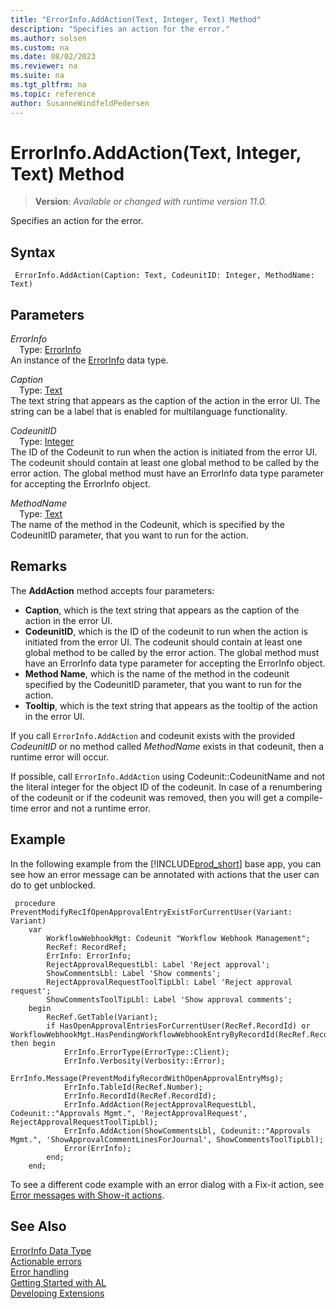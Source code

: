 ```yaml
---
title: "ErrorInfo.AddAction(Text, Integer, Text) Method"
description: "Specifies an action for the error."
ms.author: solsen
ms.custom: na
ms.date: 08/02/2023
ms.reviewer: na
ms.suite: na
ms.tgt_pltfrm: na
ms.topic: reference
author: SusanneWindfeldPedersen
---
```

[//]: # (START>DO_NOT_EDIT)
[//]: # (IMPORTANT:Do not edit any of the content between here and the END>DO_NOT_EDIT.)
[//]: # (Any modifications should be made in the .xml files in the ModernDev repo.)
# ErrorInfo.AddAction(Text, Integer, Text) Method
> **Version**: _Available or changed with runtime version 11.0._

Specifies an action for the error.


## Syntax
```AL
 ErrorInfo.AddAction(Caption: Text, CodeunitID: Integer, MethodName: Text)
```
## Parameters
*ErrorInfo*  
&emsp;Type: [ErrorInfo](errorinfo-data-type.md)  
An instance of the [ErrorInfo](errorinfo-data-type.md) data type.  

*Caption*  
&emsp;Type: [Text](../text/text-data-type.md)  
The text string that appears as the caption of the action in the error UI. The string can be a label that is enabled for multilanguage functionality.  

*CodeunitID*  
&emsp;Type: [Integer](../integer/integer-data-type.md)  
The ID of the Codeunit to run when the action is initiated from the error UI. The codeunit should contain at least one global method to be called by the error action. The global method must have an ErrorInfo data type parameter for accepting the ErrorInfo object.  

*MethodName*  
&emsp;Type: [Text](../text/text-data-type.md)  
The name of the method in the Codeunit, which is specified by the CodeunitID parameter, that you want to run for the action.  



[//]: # (IMPORTANT: END>DO_NOT_EDIT)

## Remarks

The **AddAction** method accepts four parameters:

- **Caption**, which is the text string that appears as the caption of the action in the error UI.
- **CodeunitID**, which is the ID of the codeunit to run when the action is initiated from the error UI. The codeunit should contain at least one global method to be called by the error action. The global method must have an ErrorInfo data type parameter for accepting the ErrorInfo object.
- **Method Name**, which is the name of the method in the codeunit specified by the CodeunitID parameter, that you want to run for the action.
- **Tooltip**, which is the text string that appears as the tooltip of the action in the error UI.

If you call `ErrorInfo.AddAction` and codeunit exists with the provided *CodeunitID* or no method called *MethodName* exists in that codeunit, then a runtime error will occur.

If possible, call `ErrorInfo.AddAction` using Codeunit::CodeunitName and not the literal integer for the object ID of the codeunit. In case of a renumbering of the codeunit or if the codeunit was removed, then you will get a compile-time error and not a runtime error.


## Example
In the following example from the [!INCLUDE[prod_short](../../../includes/prod_short.md)] base app, you can see how an error message can be annotated with actions that the user can do to get unblocked.

```AL
 procedure PreventModifyRecIfOpenApprovalEntryExistForCurrentUser(Variant: Variant)
    var
        WorkflowWebhookMgt: Codeunit "Workflow Webhook Management";
        RecRef: RecordRef;
        ErrInfo: ErrorInfo;
        RejectApprovalRequestLbl: Label 'Reject approval';
        ShowCommentsLbl: Label 'Show comments';
        RejectApprovalRequestToolTipLbl: Label 'Reject approval request';
        ShowCommentsToolTipLbl: Label 'Show approval comments';
    begin
        RecRef.GetTable(Variant);
        if HasOpenApprovalEntriesForCurrentUser(RecRef.RecordId) or WorkflowWebhookMgt.HasPendingWorkflowWebhookEntryByRecordId(RecRef.RecordId) then begin
            ErrInfo.ErrorType(ErrorType::Client);
            ErrInfo.Verbosity(Verbosity::Error);
            ErrInfo.Message(PreventModifyRecordWithOpenApprovalEntryMsg);
            ErrInfo.TableId(RecRef.Number);
            ErrInfo.RecordId(RecRef.RecordId);
            ErrInfo.AddAction(RejectApprovalRequestLbl, Codeunit::"Approvals Mgmt.", 'RejectApprovalRequest', RejectApprovalRequestToolTipLbl);
            ErrInfo.AddAction(ShowCommentsLbl, Codeunit::"Approvals Mgmt.", 'ShowApprovalCommentLinesForJournal', ShowCommentsToolTipLbl);
            Error(ErrInfo);
        end;
    end;
```

To see a different code example with an error dialog with a Fix-it action, see [Error messages with Show-it actions](../../devenv-actionable-errors.md#show-it-actions).

## See Also

[ErrorInfo Data Type](errorinfo-data-type.md)  
[Actionable errors](../../devenv-actionable-errors.md)  
[Error handling](../../devenv-al-error-handling.md)   
[Getting Started with AL](../../devenv-get-started.md)  
[Developing Extensions](../../devenv-dev-overview.md)